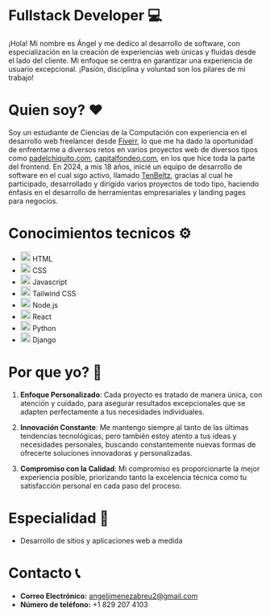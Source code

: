 # Fullstack Developer 💻

¡Hola! Mi nombre es Ángel y me dedico al desarrollo de software, con especialización en la creación de experiencias web únicas y fluidas desde el lado del cliente. Mi enfoque se centra en garantizar una experiencia de usuario excepcional. ¡Pasión, disciplina y voluntad son los pilares de mi trabajo!

# Quien soy? ❤

Soy un estudiante de Ciencias de la Computación con experiencia en el desarrollo web freelancer desde [Fiverr](https://es.fiverr.com/angeljimenezabr), lo que me ha dado la oportunidad de enfrentarme a diversos retos en varios proyectos web de diversos tipos como [padelchiquito.com](https://www.padelchiquito.com), [capitalfondeo.com](https://www.capitalfondeo.com), en los que hice toda la parte del frontend. En 2024, a mis 18 años, inicié un equipo de desarrollo de software en el cual sigo activo, llamado [TenBeltz](https://tenbeltz.com), gracias al cual he participado, desarrollado y dirigido varios proyectos de todo tipo, haciendo énfasis en el desarrollo de herramientas empresariales y landing pages para negocios.

# Conocimientos tecnicos ⚙

- <img src="https://cdn-icons-png.flaticon.com/512/1532/1532556.png" alt="HTML Logo" width="20"/> HTML
- <img src="https://upload.wikimedia.org/wikipedia/commons/thumb/6/62/CSS3_logo.svg/800px-CSS3_logo.svg.png" alt="CSS Logo" width="20"/> CSS
- <img src="https://upload.wikimedia.org/wikipedia/commons/thumb/9/99/Unofficial_JavaScript_logo_2.svg/800px-Unofficial_JavaScript_logo_2.svg.png" alt="CSS Logo" width="20"/> Javascript
- <img src="https://upload.wikimedia.org/wikipedia/commons/thumb/d/d5/Tailwind_CSS_Logo.svg/320px-Tailwind_CSS_Logo.svg.png" alt="Tailwind CSS Logo" width="20"/> Tailwind CSS
- <img src="https://upload.wikimedia.org/wikipedia/commons/thumb/d/d9/Node.js_logo.svg/1280px-Node.js_logo.svg.png" alt="Tailwind CSS Logo" width="20"/> Node.js
- <img src="https://upload.wikimedia.org/wikipedia/commons/thumb/4/47/React.svg/768px-React.svg.png" alt="Tailwind CSS Logo" width="20"/> React
- <img src="https://upload.wikimedia.org/wikipedia/commons/thumb/c/c3/Python-logo-notext.svg/1869px-Python-logo-notext.svg.png" alt="Python Logo" width="20"/> Python
- <img src="https://download.logo.wine/logo/Django_(web_framework)/Django_(web_framework)-Logo.wine.png" alt="Django Logo" width="20"/> Django

# Por que yo? 🤝

1. **Enfoque Personalizado**: Cada proyecto es tratado de manera única, con atención y cuidado, para asegurar resultados excepcionales que se adapten perfectamente a tus necesidades individuales.

2. **Innovación Constante**: Me mantengo siempre al tanto de las últimas tendencias tecnológicas, pero también estoy atento a tus ideas y necesidades personales, buscando constantemente nuevas formas de ofrecerte soluciones innovadoras y personalizadas.

3. **Compromiso con la Calidad**: Mi compromiso es proporcionarte la mejor experiencia posible, priorizando tanto la excelencia técnica como tu satisfacción personal en cada paso del proceso.

# Especialidad 🎯

- Desarrollo de sitios y aplicaciones web a medida

# Contacto 📞

- **Correo Electrónico:** angeljimenezabreu2@gmail.com
- **Número de teléfono:** +1 829 207 4103
